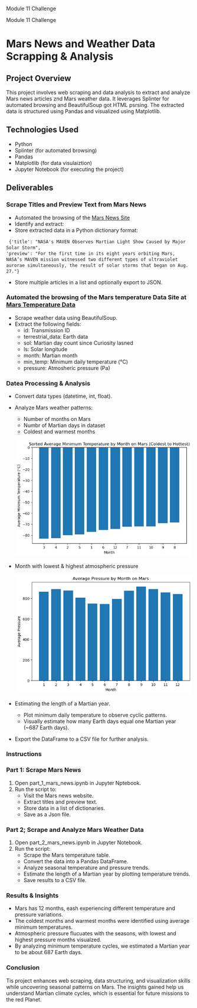 
Module 11 Challenge

Module 11 Challenge

# Mars News and Weather Data Scrapping & Analysis

## Project Overview

This project involves web scraping and data analysis to extract and analyze Mars news articles znd Mars weather data. It leverages Splinter for automated browsing and BeautifulSoup got HTML psrsing. The extracted data is structured using Pandas and visualized using Matplotlib.

## Technologies Used

* Python
* Splinter (for automated browsing)
* Pandas
* Matplotlib (for data visulaiztion)
* Jupyter Notebook (for executing the project)

## Deliverables

### Scrape Titles and Preview Text from Mars News
* Automated the browsing of the [Mars News Site](https://static.bc-edx.com/data/web/mars_facts/temperature.html)
* Identify and extract:
* Store extracted data in a Python dictionary format:
```
 {'title': "NASA's MAVEN Observes Martian Light Show Caused by Major Solar Storm",
'preview': "For the first time in its eight years orbiting Mars, NASA’s MAVEN mission witnessed two different types of ultraviolet aurorae simultaneously, the result of solar storms that began on Aug. 27."}
```
* Store multiple articles in a list and optionally export to JSON.

### Automated the browsing of the Mars temperature Data Site at [Mars Temperature Data](https://static.bc-edx.com/data/web/mars_facts/temperature.html)
* Scrape weather data using BeautifulSoup.
* Extract the following fields:
    * id: Transmission ID
    * terrestrial_data: Earth data
    * sol: Martian day count since Curiosity lasned
    * ls: Solar longitude
    * month: Martian month
    * min_temp: Minimum daily temperature (°C)
    * pressure: Atmosheric pressure (Pa)

### Datea Processing & Analysis
* Convert data types (datetime, int, float).
* Analyze Mars weather patterns:
    
    * Number of months on Mars
    * Numbr of Martian days in dataset
    * Coldest and warmest months

    ![Temperature Bar Chart](Images/Temperature_Bar_Chart.png)



* Month with lowest & highest atmospheric pressure

    ![Pressure Bar Chart](Images/Pressure_Bar_Chart.png)

* Estimating the length of a Martian year.
    * Plot minimum daily temperature to observe cyclic patterns.
    * Visually estimate how many Earth days equal one Martian year (~687 Earth days).
* Export the DataFrame to a CSV file for further analysis.

### Instructions

### Part 1: Scrape Mars News
1. Open part_1_mars_news.ipynb in Jupyter Nptebook.
2. Run the script to:
    * Visit the Mars news website.
    * Extract titles and preview text.
    * Store data in a list of dictionaries.
    * Save as a Json file.
    
### Part 2; Scrape and Analyze Mars Weather Data
1. Open part_2_mars_news.ipynb in Jupyter Notebook.
2. Run the script:
    * Scrape the Mars temperature table.
    * Convert the data into a Pandas DataFrame.
    * Analyze seasonal temperature and pressure trends.
    * Estimate the length of a Martian year by plotting temperature trends.
    * Save results to a CSV file.

### Results & Insights
* Mars has 12 months, eash experiencing different temperature and pressure variations.
* The coldest months and warmest months were identified using average minimum temperatures.
* Atmospheric pressure flucuates with the seasons, with lowest and highest pressure months visualzed.
* By analyzing minimum temperature cycles, we estimated a Martian year to be about 687 Earth days.

### Conclusion 

Tis project enhances web scraping, data structuring, and visualization skills while uncovering seasonal patterns on Mars. The insights gained help us understand Martian climate cycles, which is essential for future missions to the red Planet.




